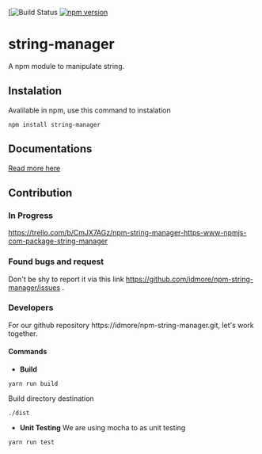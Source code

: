[![Build Status](https://circleci.com/gh/idmore/npm-string-manager)
[![npm version](https://img.shields.io/npm/v/string-manager.svg?style=flat-square)](https://www.npmjs.com/package/string-manager)

# string-manager
A npm module to manipulate string.

## Instalation
Avalilable in npm, use this command to instalation
```
npm install string-manager
```

## Documentations
[Read more here](https://github.com/idmore/npm-string-manager/blob/master/docs/modules.md) 

## Contribution

### In Progress 
https://trello.com/b/CmJX7AGz/npm-string-manager-https-www-npmjs-com-package-string-manager

### Found bugs and request
Don't be shy to report it via this link https://github.com/idmore/npm-string-manager/issues .

### Developers
For our github repository https://idmore/npm-string-manager.git, let's work together.

#### Commands 
- **Build**
 ```
 yarn run build
 ```
 Build directory destination 
 ```
 ./dist
 ```

- **Unit Testing**
 We are using mocha to as unit testing
 ```
 yarn run test
 ```

